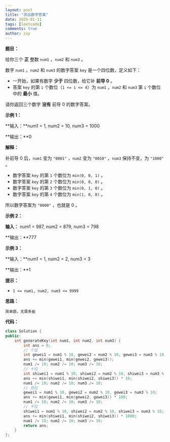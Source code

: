 ```yaml
---
layout: post
title: "求出数字答案"
date: 2025-01-11
tags: [leetcode]
comments: true
author: zxy
---
```


**题目：**

给你三个 **正** 整数 `num1` ，`num2` 和 `num3` 。

数字 `num1` ，`num2` 和 `num3` 的数字答案 `key` 是一个四位数，定义如下：

- 一开始，如果有数字 **少于** 四位数，给它补 **前导 0** 。
- 答案 `key` 的第 `i` 个数位（`1 <= i <= 4`）为 `num1` ，`num2` 和 `num3` 第 `i` 个数位中的 **最小** 值。

请你返回三个数字 **没有** 前导 0 的数字答案。

**示例 1：**

**输入：**num1 = 1, num2 = 10, num3 = 1000

**输出：**0

**解释：**

补前导 0 后，`num1` 变为 `"0001"` ，`num2` 变为 `"0010"` ，`num3` 保持不变，为 `"1000"` 。

- 数字答案 `key` 的第 `1` 个数位为 `min(0, 0, 1)` 。
- 数字答案 `key` 的第 `2` 个数位为 `min(0, 0, 0)` 。
- 数字答案 `key` 的第 `3` 个数位为 `min(0, 1, 0)` 。
- 数字答案 `key` 的第 `4` 个数位为 `min(1, 0, 0)` 。

所以数字答案为 `"0000"` ，也就是 0 。

**示例 2：**

**输入：** num1 = 987, num2 = 879, num3 = 798

**输出：**777

**示例 3：**

**输入：**num1 = 1, num2 = 2, num3 = 3

**输出：**1

**提示：**

- `1 <= num1, num2, num3 <= 9999`

**思路：**

```
简单题，无需多盐
```

**代码：**

```cpp
class Solution {
public:
    int generateKey(int num1, int num2, int num3) {
        int ans = 0;
        // 个位
        int gewei1 = num1 % 10, gewei2 = num2 % 10, gewei3 = num3 % 10;
        ans += min(gewei1, min(gewei2, gewei3));
        num1 /= 10; num2 /= 10; num3 /= 10;
        // 十位
        int shiwei1 = num1 % 10, shiwei2 = num2 % 10, shiwei3 = num3 % 10;
        ans += min(shiwei1, min(shiwei2, shiwei3)) * 10;
        num1 /= 10; num2 /= 10; num3 /= 10;
        // 百位
        gewei1 = num1 % 10, gewei2 = num2 % 10, gewei3 = num3 % 10;
        ans += min(gewei1, min(gewei2, gewei3)) * 100;
        num1 /= 10; num2 /= 10; num3 /= 10;
        // 千位
        shiwei1 = num1 % 10, shiwei2 = num2 % 10, shiwei3 = num3 % 10;
        ans += min(shiwei1, min(shiwei2, shiwei3)) * 1000;
        num1 /= 10; num2 /= 10; num3 /= 10;
        return ans;
    }
};
```

